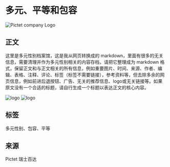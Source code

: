 # 多元、平等和包容

![Pictet company Logo](https://cookie-cdn.cookiepro.com/logos/63e5b832-f1ad-4ba6-a7b5-4132a737f5c9/79d12899-6f3f-4073-b89f-d0b1170d89be/4f63c914-5b12-4b33-8b1f-36052c87cc8f/Frame_1.png)

## 正文

这里是多元性别档案馆，这是我从网页转换成的 markdown，里面有很多的无关信息，需要清理并作为多元性别相关的内容存档，请把它整理成为 markdown 格式，保留正文和与正文相关的所有信息，例如重要图片、时间、来源、作者、编辑、表格、注释、评论、标签（标签不需要链接），参考资料等，但去除多余的网页信息，例如前进后退按钮、广告、无关的推荐信息、logo或无关链接等。如果原文没有一个合适的标题，请自行生成一个标题以表达正文的核心内容。 

![logo](/etc.clientlibs/picdev/clientlibs/clientlib-site/resources/images/logo_1.svg) ![logo](/etc.clientlibs/picdev/clientlib-site/resources/images/logo_2.svg)

## 标签

多元性别、包容、平等

## 来源

Pictet 瑞士百达